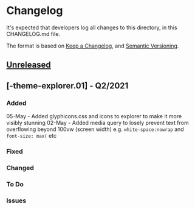 # Changelog
It's expected that developers log all changes to this directory, in this CHANGELOG.md file.

The format is based on [Keep a Changelog](https://keepachangelog.com/en/1.0.0/),
and [Semantic Versioning](https://semver.org/spec/v2.0.0.html).

## [Unreleased]


## [-theme-explorer.01] - Q2/2021

### Added 
05-May - Added glyphicons.css and icons to explorer to make it more visibly stunning
02-May - Added media query to losely prevent text from overflowing beyond 100vw (screen width) e.g. `white-space:nowrap` and `font-size: max(` etc

### Fixed

### Changed

### To Do

### Issues

[Unreleased]: https://github.com/unclehowell/hbnb/compare/v0.0.1-rtw.9-library.03...HEAD  
[0.0.1-rtw.9-library.02]: https://github.com/unclehowell/hbnb/compare/v0.0.1-rtw.9-library.01...v0.0.1-rtw.9-library.02  

